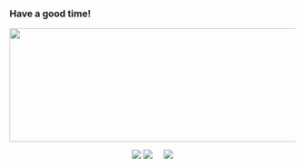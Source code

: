 ### Have a good time!
<div id="stat" align="center">
<p>
  <img src="https://media.giphy.com/media/fCTaMi2bSMf9cExRcG/giphy.gif" width="650" height="200"/>
</p>
  <img src="http://github-profile-summary-cards.vercel.app/api/cards/profile-details?username=RedFoxAT&theme=nord_dark"/>
<img src="http://github-profile-summary-cards.vercel.app/api/cards/stats?username=RedFoxAT&theme=nord_dark"/>   
  &nbsp &nbsp <img src="http://github-profile-summary-cards.vercel.app/api/cards/productive-time?username=RedFoxAT&theme=nord_dark&utcOffset=3"/>
</div>

<!--
**RedFoxAT/RedFoxAT** is a ✨ _special_ ✨ repository because its `README.md` (this file) appears on your GitHub profile.

Here are some ideas to get you started:

- 🔭 I’m currently working on ...
- 🌱 I’m currently learning ...
- 👯 I’m looking to collaborate on ...
- 🤔 I’m looking for help with ...
- 💬 Ask me about ...
- 📫 How to reach me: ...
- 😄 Pronouns: ...
- ⚡ Fun fact: ...
[![Anurag's GitHub stats](https://github-readme-stats.vercel.app/api?username=RedFoxAT)](https://github.com/anuraghazra/github-readme-stats)

-->
